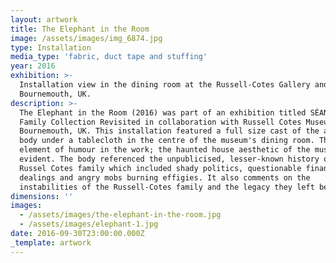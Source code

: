 ```yaml
---
layout: artwork
title: The Elephant in the Room
image: /assets/images/img_6874.jpg
type: Installation
media_type: 'fabric, duct tape and stuffing'
year: 2016
exhibition: >-
  Installation view in the dining room at the Russell-Cotes Gallery and Museum,
  Bournemouth, UK.
description: >-
  The Elephant in the Room (2016) was part of an exhibition titled SÉANCE : A
  Family Collection Revisited in collaboration with Russell Cotes Museum in
  Bournemouth, UK. This installation featured a full size cast of the artist’s
  body under a tablecloth in the centre of the museum's dining room. There is an
  element of humour in the work; the haunted house aesthetic of the museum is
  evident. The body referenced the unpublicised, lesser-known history of the
  Russel Cotes family which included shady politics, questionable financial
  dealings and angry mobs burning effigies. It also comments on the
  instabilities of the Russell-Cotes family and the legacy they left behind.
dimensions: ''
images:
  - /assets/images/the-elephant-in-the-room.jpg
  - /assets/images/elephant-1.jpg
date: 2016-09-30T23:00:00.000Z
_template: artwork
---
```


